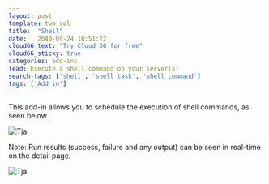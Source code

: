 ```yaml
---
layout: post
template: two-col
title:  "Shell"
date:   2040-09-24 10:51:22
cloud66_text: "Try Cloud 66 for free"
cloud66_sticky: true
categories: add-ins
lead: Execute a shell command on your server(s)
search-tags: ['shell', 'shell task', 'shell command']
tags: ['Add in']
---
```


This add-in allows you to schedule the execution of shell commands, as seen below.

![Tja](http://cdn.cloud66.com/images/help/addin_shell.png)

Note: Run results (success, failure and any output) can be seen in real-time on the detail page.

![Tja](http://cdn.cloud66.com/images/help/addin_example_shell.png)